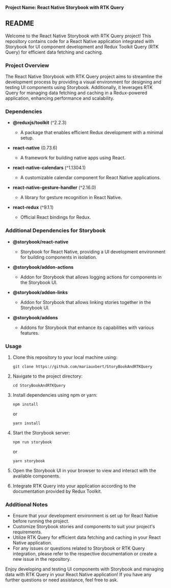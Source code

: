 **Project Name: React Native Storybook with RTK Query**

## README

Welcome to the React Native Storybook with RTK Query project! This repository contains code for a React Native application integrated with Storybook for UI component development and Redux Toolkit Query (RTK Query) for efficient data fetching and caching.

### Project Overview

The React Native Storybook with RTK Query project aims to streamline the development process by providing a visual environment for designing and testing UI components using Storybook. Additionally, it leverages RTK Query for managing data fetching and caching in a Redux-powered application, enhancing performance and scalability.

### Dependencies

- **@reduxjs/toolkit** (^2.2.3)
  - A package that enables efficient Redux development with a minimal setup.
  
- **react-native** (0.73.6)
  - A framework for building native apps using React.
  
- **react-native-calendars** (^1.1304.1)
  - A customizable calendar component for React Native applications.
  
- **react-native-gesture-handler** (^2.16.0)
  - A library for gesture recognition in React Native.
  
- **react-redux** (^9.1.1)
  - Official React bindings for Redux.

### Additional Dependencies for Storybook

- **@storybook/react-native**
  - Storybook for React Native, providing a UI development environment for building components in isolation.

- **@storybook/addon-actions**
  - Addon for Storybook that allows logging actions for components in the Storybook UI.

- **@storybook/addon-links**
  - Addon for Storybook that allows linking stories together in the Storybook UI.

- **@storybook/addons**
  - Addons for Storybook that enhance its capabilities with various features.

### Usage

1. Clone this repository to your local machine using:
   ```
   git clone https://github.com/mariauxbert/StoryBookAndRTKQuery
   ```

2. Navigate to the project directory:
   ```
   cd StoryBookAndRTKQuery
   ```

3. Install dependencies using npm or yarn:
   ```
   npm install
   ```
   or
   ```
   yarn install
   ```

4. Start the Storybook server:
   ```
   npm run storybook
   ```
   or
   ```
   yarn storybook
   ```

5. Open the Storybook UI in your browser to view and interact with the available components.

6. Integrate RTK Query into your application according to the documentation provided by Redux Toolkit.

### Additional Notes

- Ensure that your development environment is set up for React Native before running the project.
- Customize Storybook stories and components to suit your project's requirements.
- Utilize RTK Query for efficient data fetching and caching in your React Native application.
- For any issues or questions related to Storybook or RTK Query integration, please refer to the respective documentation or create a new issue in the repository.

Enjoy developing and testing UI components with Storybook and managing data with RTK Query in your React Native application! If you have any further questions or need assistance, feel free to ask.